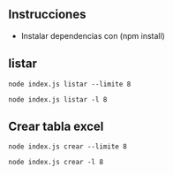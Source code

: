 ## Instrucciones
- Instalar dependencias con (npm install) 
## listar
```
node index.js listar --limite 8
```
```
node index.js listar -l 8
```

## Crear tabla excel
```
node index.js crear --limite 8
```
```
node index.js crear -l 8
```
